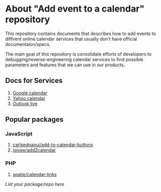 # About "Add  event to a calendar" repository

This repository contains documents that describes how to add events
to diffirent online calendar services that usually don't have official
documentaion/specs.

The main goal of this repository is consolidate efforts of developers
to debugging/reverse-engineering calendar services to find possible
parameters and features that we can use in our products.

## Docs for Services
1. [Google calendar](/services/google.md)
1. [Yahoo calendar](/services/yahoo.md)
1. [Outlook live](/services/outlook-live.md)

## Popular packages
### JavaScript
 1. [carlsednaoui/add-to-calendar-buttons](https://github.com/carlsednaoui/add-to-calendar-buttons)
 1. [jojoee/add2calendar](https://github.com/jojoee/add2calendar)
 
### PHP
 1. [spatie/calendar-links](https://github.com/spatie/calendar-links)

_List your package/repo here_

